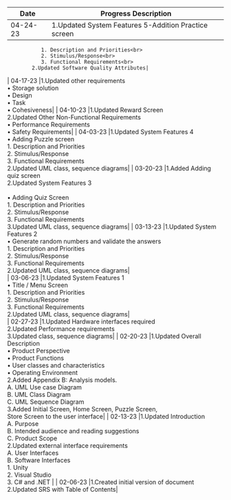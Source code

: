 | Date   |  Progress Description |
| ----------------  | -------------- |
| 04-24-23 |1.Updated System Features 5-Addition Practice screen<br>
               1. Description and Priorities<br>
               2. Stimulus/Response<br>
               3. Functional Requirements<br>
            2.Updated Software Quality Attributes|
| 04-17-23 |1.Updated other requirements<br>
               •	Storage solution<br>
               •	Design<br>
               •	Task<br>
               •	Cohesiveness|
| 04-10-23 |1.Updated Reward Screen<br>
            2.Updated Other Non-Functional Requirements<br>
               •	Performance Requirements<br>
               •	Safety Requirements|
| 04-03-23	|1.Updated System Features 4<br>
               •	Adding Puzzle screen<br>
                 1. Description and Priorities<br>
                 2. Stimulus/Response<br>
                 3. Functional Requirements<br>
             2.Updated UML class, sequence diagrams|
| 03-20-23	|1.Added Adding quiz screen<br>
             2.Updated System Features 3<br>                                             
              •	Adding Quiz Screen<br>
               1. Description and Priorities<br>
               2. Stimulus/Response<br>
               3. Functional Requirements<br>
             3.Updated UML class, sequence diagrams|
| 03-13-23	|1.Updated System Features 2<br>
             •	Generate random numbers and validate the answers<br>
               1. Description and Priorities<br>
               2. Stimulus/Response<br>
               3. Functional Requirements<br>
             2.Updated UML class, sequence diagrams|  
| 03-06-23	|1.Updated System Features 1<br>
             •	Title / Menu Screen<br>
               1. Description and Priorities<br>
               2. Stimulus/Response<br>
               3. Functional Requirements<br>
             2.Updated UML class, sequence diagrams|     
| 02-27-23	|1.Updated Hardware interfaces required<br>
             2.Updated Performance requirements<br>
             3.Updated class, sequence diagrams|
| 02-20-23  |1.Updated Overall Description<br>
               •	Product Perspective<br>
               •	Product Functions<br>
               •	User classes and characteristics<br>
               •	Operating Environment<br>
             2.Added Appendix B: Analysis models.<br>
                A. UML Use case Diagram<br>
                B. UML Class Diagram<br>
                C. UML Sequence Diagram<br>
             3.Added Initial Screen, Home Screen, Puzzle Screen,<br>
               Store Screen to the user interface|
| 02-13-23  |1.Updated Introduction<br>
                A. Purpose<br>
                B. Intended audience and reading suggestions<br>
                C. Product Scope<br>
             2.Updated external interface requirements<br>
                A. User Interfaces<br>
                B. Software Interfaces<br>
                   1.	Unity<br>
                   2.	Visual Studio<br>
                   3.	C# and .NET |
| 02-06-23	|1.Created initial version of document<br>
             2.Updated SRS with Table of Contents|
 
 

